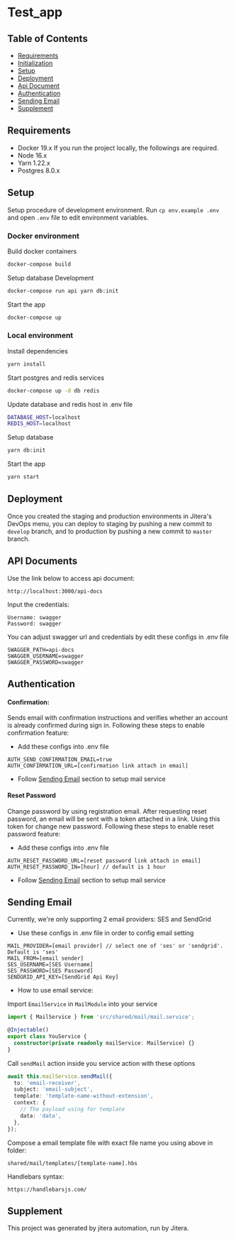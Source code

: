# Test_app

## Table of Contents

- [Requirements](##requirements)
- [Initialization](##initialization)
- [Setup](##setup)
- [Deployment](##deployment)
- [Api Document](##api-documents)
- [Authentication](##authentication)
- [Sending Email](##sending-email)
- [Supplement](##supplement)

## Requirements

- Docker 19.x
  If you run the project locally, the followings are required.
- Node 16.x
- Yarn 1.22.x
- Postgres 8.0.x

## Setup

Setup procedure of development environment.
Run `cp env.example .env` and open `.env` file to edit environment variables.

### Docker environment

Build docker containers

```bash
docker-compose build
```

Setup database Development

```bash
docker-compose run api yarn db:init
```

Start the app

```bash
docker-compose up
```

### Local environment

Install dependencies

```bash
yarn install
```

Start postgres and redis services

```bash
docker-compose up -d db redis
```

Update database and redis host in .env file

```bash
DATABASE_HOST=localhost
REDIS_HOST=localhost
```

Setup database

```bash
yarn db:init
```

Start the app

```bash
yarn start
```

## Deployment

Once you created the staging and production environments in Jitera's DevOps menu, you can deploy to staging by pushing a new commit to `develop` branch, and to production by pushing a new commit to `master` branch.

## API Documents

Use the link below to access api document:

```url
http://localhost:3000/api-docs
```

Input the credentials:

```
Username: swagger
Password: swagger
```

You can adjust swagger url and credentials by edit these configs in .env file

```
SWAGGER_PATH=api-docs
SWAGGER_USERNAME=swagger
SWAGGER_PASSWORD=swagger
```

## Authentication

#### Confirmation:

Sends email with confirmation instructions and verifies whether an account is already confirmed during sign in. Following these steps to enable confirmation feature:

- Add these configs into .env file

```
AUTH_SEND_CONFIRMATION_EMAIL=true
AUTH_CONFIRMATION_URL=[confirmation link attach in email]
```

- Follow [Sending Email](###sending-email) section to setup mail service

#### Reset Password

Change password by using registration email. After requesting reset password, an email will be sent with a token attached in a link. Using this token for change new password. Following these steps to enable reset password feature:

- Add these configs into .env file

```
AUTH_RESET_PASSWORD_URL=[reset password link attach in email]
AUTH_RESET_PASSWORD_IN=[hour] // default is 1 hour
```

- Follow [Sending Email](###sending-email) section to setup mail service

## Sending Email

Currently, we're only supporting 2 email providers: SES and SendGrid

- Use these configs in .env file in order to config email setting

```
MAIL_PROVIDER=[email provider] // select one of 'ses' or 'sendgrid'. Default is 'ses'
MAIL_FROM=[email sender]
SES_USERNAME=[SES Username]
SES_PASSWORD=[SES Password]
SENDGRID_API_KEY=[SendGrid Api Key]
```

- How to use email service:

Import `EmailService` in `MailModule` into your service

```typescript
import { MailService } from 'src/shared/mail/mail.service';

@Injectable()
export class YouService {
  constructor(private readonly mailService: MailService) {}
}
```

Call `sendMail` action inside you service action with these options

```typescript
await this.mailService.sendMail({
  to: 'email-receiver',
  subject: 'email-subject',
  template: 'template-name-without-extension',
  context: {
    // The payload using for template
    data: 'data',
  },
});
```

Compose a email template file with exact file name you using above in folder:

```
shared/mail/templates/[template-name].hbs
```

Handlebars syntax:

```
https://handlebarsjs.com/
```

## Supplement

This project was generated by jitera automation, run by Jitera.
